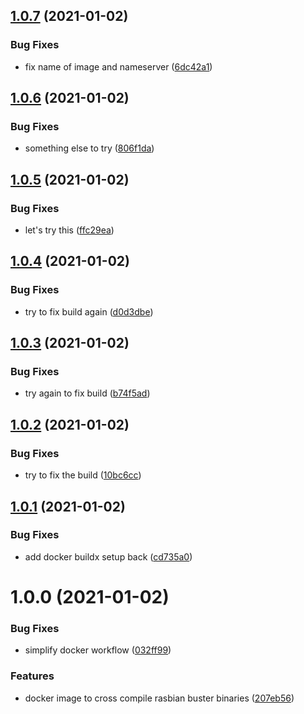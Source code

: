 ## [1.0.7](https://github.com/rickbassham/raspbian-build/compare/v1.0.6...v1.0.7) (2021-01-02)


### Bug Fixes

* fix name of image and nameserver ([6dc42a1](https://github.com/rickbassham/raspbian-build/commit/6dc42a1d656969af572fa75adfe7988aabaacedf))

## [1.0.6](https://github.com/rickbassham/raspbian-build/compare/v1.0.5...v1.0.6) (2021-01-02)


### Bug Fixes

* something else to try ([806f1da](https://github.com/rickbassham/raspbian-build/commit/806f1dad44872bbfa43b4b02ffe7355712a2a9f1))

## [1.0.5](https://github.com/rickbassham/raspbian-build/compare/v1.0.4...v1.0.5) (2021-01-02)


### Bug Fixes

* let's try this ([ffc29ea](https://github.com/rickbassham/raspbian-build/commit/ffc29ea41e6c46d694af9f581fe595a5ad77e440))

## [1.0.4](https://github.com/rickbassham/raspbian-build/compare/v1.0.3...v1.0.4) (2021-01-02)


### Bug Fixes

* try to fix build again ([d0d3dbe](https://github.com/rickbassham/raspbian-build/commit/d0d3dbe42fa8efcad5b0d28cab95a144653dc862))

## [1.0.3](https://github.com/rickbassham/raspbian-build/compare/v1.0.2...v1.0.3) (2021-01-02)


### Bug Fixes

* try again to fix build ([b74f5ad](https://github.com/rickbassham/raspbian-build/commit/b74f5ad6330ed9d0e6c6bd7c26c7c5f583cf227f))

## [1.0.2](https://github.com/rickbassham/raspbian-build/compare/v1.0.1...v1.0.2) (2021-01-02)


### Bug Fixes

* try to fix the build ([10bc6cc](https://github.com/rickbassham/raspbian-build/commit/10bc6ccc32a7c39696d17a184ff218929cba732a))

## [1.0.1](https://github.com/rickbassham/raspbian-build/compare/v1.0.0...v1.0.1) (2021-01-02)


### Bug Fixes

* add docker buildx setup back ([cd735a0](https://github.com/rickbassham/raspbian-build/commit/cd735a07536883e1cf7042936e665cbcafc7ebad))

# 1.0.0 (2021-01-02)


### Bug Fixes

* simplify docker workflow ([032ff99](https://github.com/rickbassham/raspbian-build/commit/032ff9922cdf436330380747244ace0e58562ceb))


### Features

* docker image to cross compile rasbian buster binaries ([207eb56](https://github.com/rickbassham/raspbian-build/commit/207eb5612e65baef274d2a6246b3b23462d22213))
